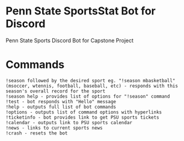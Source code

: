 # Penn State SportsStat Bot for Discord
Penn State Sports Discord Bot for Capstone Project

# Commands
```
!season followed by the desired sport eg. "!season mbasketball"  
(msoccer, wtennis, football, baseball, etc) - responds with this season's overall record for the sport
!season help - provides list of options for "!season" command 
!test - bot responds with "Hello" message 
!help - outputs full list of bot commands
!options - outputs list of command options with hyperlinks
!ticketinfo - bot provides link to get PSU sports tickets
!calendar - outputs link to PSU sports calendar
!news - links to current sports news
!crash - resets the bot
```